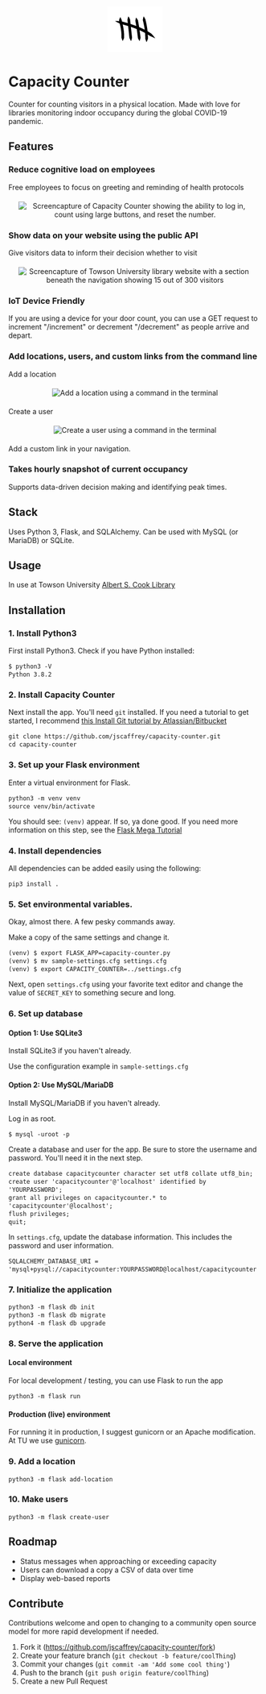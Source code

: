 <div align="center">
   <img src="https://raw.githubusercontent.com/jscaffrey/capacity-counter/main/app/static/images/logo-hero.png" alt="" />
</div>

# Capacity Counter
Counter for counting visitors in a physical location. Made with love for libraries monitoring indoor occupancy during the global COVID-19 pandemic.

## Features

### Reduce cognitive load on employees
Free employees to focus on greeting and reminding of health protocols
<div align="center" style="margin: 20px;">
<img src="http://juliacaffrey.com/dist/img/screencapture.gif" alt="Screencapture of Capacity Counter showing the ability to log in, count using large buttons, and reset the number." />
</div>

### Show data on your website using the public API
Give visitors data to inform their decision whether to visit
<div align="center" style="margin: 20px;">
<img src="http://juliacaffrey.com/dist/img/screenshot-occupancy.png" alt="Screencapture of Towson University library website with a section beneath the navigation showing 15 out of 300 visitors" style="height: 450px;" />
</div>

### IoT Device Friendly
If you are using a device for your door count, you can use a GET request to increment "/increment" or decrement "/decrement" as people arrive and depart.

### Add locations, users, and custom links from the command line
Add a location

<div align="center" style="margin: 20px;">
<img src="https://juliacaffrey.com/dist/img/add-location.gif" alt="Add a location using a command in the terminal"/>
</div>

Create a user

<div align="center" style="margin: 20px;">
<img src="https://juliacaffrey.com/dist/img/create-user.gif" alt="Create a user using a command in the terminal"/>
</div>

Add a custom link in your navigation.

### Takes hourly snapshot of current occupancy
Supports data-driven decision making and identifying peak times.

## Stack
Uses Python 3, Flask, and SQLAlchemy. Can be used with MySQL (or MariaDB) or SQLite.

## Usage
In use at Towson University [Albert S. Cook Library](https://libraries.towson.edu)

## Installation
### 1. Install Python3
First install Python3. Check if you have Python installed:

```
$ python3 -V
Python 3.8.2
```

### 2. Install Capacity Counter
Next install the app. You'll need `git` installed. If you need a tutorial to get started, I recommend [this Install Git tutorial by Atlassian/Bitbucket](https://www.atlassian.com/git/tutorials/install-git)
```
git clone https://github.com/jscaffrey/capacity-counter.git
cd capacity-counter
```

### 3. Set up your Flask environment
Enter a virtual environment for Flask.
```
python3 -m venv venv
source venv/bin/activate
```
You should see: `(venv)` appear. If so, ya done good.
If you need more information on this step, see the [Flask Mega Tutorial](https://blog.miguelgrinberg.com/post/the-flask-mega-tutorial-part-i-hello-world)

### 4. Install dependencies
All dependencies can be added easily using the following:
```
pip3 install .
```

### 5. Set environmental variables.
Okay, almost there. A few pesky commands away.

Make a copy of the same settings and change it.
```
(venv) $ export FLASK_APP=capacity-counter.py
(venv) $ mv sample-settings.cfg settings.cfg
(venv) $ export CAPACITY_COUNTER=../settings.cfg
```

Next, open `settings.cfg` using your favorite text editor and change the value of `SECRET_KEY` to something secure and long.

### 6. Set up database

#### Option 1: Use SQLite3
Install SQLite3 if you haven't already.

Use the configuration example in `sample-settings.cfg`

#### Option 2: Use MySQL/MariaDB
Install MySQL/MariaDB if you haven't already.

Log in as root.
```
$ mysql -uroot -p
```
Create a database and user for the app. Be sure to store the username and password. You'll need it in the next step.

```
create database capacitycounter character set utf8 collate utf8_bin;
create user 'capacitycounter'@'localhost' identified by 'YOURPASSWORD';
grant all privileges on capacitycounter.* to 'capacitycounter'@localhost';
flush privileges;
quit;
```

In `settings.cfg`, update the database information. This includes the password and user information.
```
SQLALCHEMY_DATABASE_URI = 'mysql+pysql://capacitycounter:YOURPASSWORD@localhost/capacitycounter
```

### 7. Initialize the application

```
python3 -m flask db init
python3 -m flask db migrate
python4 -m flask db upgrade
```

### 8. Serve the application

#### Local environment
For local development / testing, you can use Flask to run the app
```
python3 -m flask run
```

#### Production (live) environment
For running it in production, I suggest gunicorn or an Apache modification. At TU we use [gunicorn](https://pypi.org/project/gunicorn/).

### 9. Add a location

```
python3 -m flask add-location
```
### 10. Make users

```
python3 -m flask create-user
```

## Roadmap
- Status messages when approaching or exceeding capacity
- Users can download a copy a CSV of data over time
- Display web-based reports

## Contribute
Contributions welcome and open to changing to a community open source model for more rapid development if needed.
1. Fork it (<https://github.com/jscaffrey/capacity-counter/fork>)
2. Create your feature branch (`git checkout -b feature/coolThing`)
3. Commit your changes (`git commit -am 'Add some cool thing'`)
4. Push to the branch (`git push origin feature/coolThing`)
5. Create a new Pull Request
